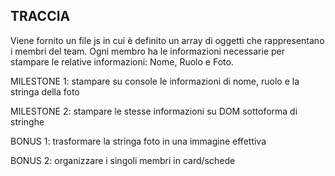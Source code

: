 ## TRACCIA

Viene fornito un file js in cui è definito un array di oggetti che rappresentano i membri del team.
Ogni membro ha le informazioni necessarie per stampare le relative informazioni: Nome, Ruolo e Foto.

MILESTONE 1:
stampare su console le informazioni di nome, ruolo e la stringa della foto

MILESTONE 2:
stampare le stesse informazioni su DOM sottoforma di stringhe

BONUS 1:
trasformare la stringa foto in una immagine effettiva

BONUS 2:
organizzare i singoli membri in card/schede


